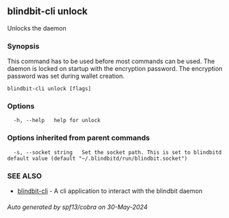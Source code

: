 ## blindbit-cli unlock

Unlocks the daemon

### Synopsis

This command has to be used before most commands can be used. The daemon is locked on startup with the encryption password. 
The encryption password was set during wallet creation.  


```
blindbit-cli unlock [flags]
```

### Options

```
  -h, --help   help for unlock
```

### Options inherited from parent commands

```
  -s, --socket string   Set the socket path. This is set to blindbitd default value (default "~/.blindbitd/run/blindbit.socket")
```

### SEE ALSO

* [blindbit-cli](blindbit-cli.md)	 - A cli application to interact with the blindbit daemon

###### Auto generated by spf13/cobra on 30-May-2024
